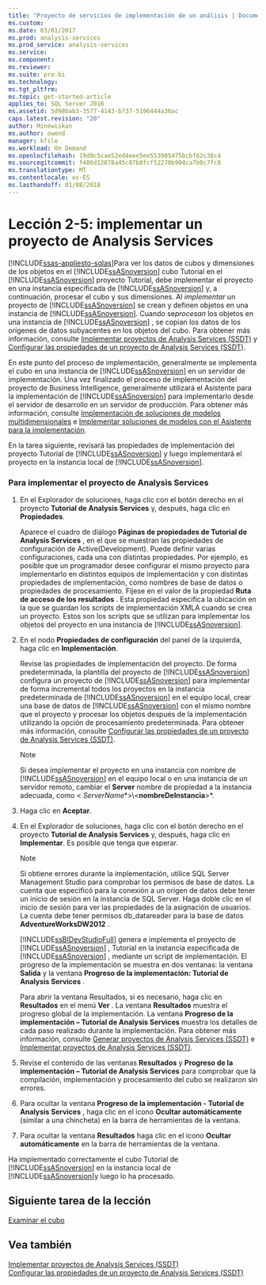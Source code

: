 ```yaml
---
title: "Proyecto de servicios de implementación de un análisis | Documentos de Microsoft"
ms.custom: 
ms.date: 03/01/2017
ms.prod: analysis-services
ms.prod_service: analysis-services
ms.service: 
ms.component: 
ms.reviewer: 
ms.suite: pro-bi
ms.technology: 
ms.tgt_pltfrm: 
ms.topic: get-started-article
applies_to: SQL Server 2016
ms.assetid: 5d98bab3-3577-4143-b737-5196444a36ac
caps.latest.revision: "20"
author: Minewiskan
ms.author: owend
manager: kfile
ms.workload: On Demand
ms.openlocfilehash: 19d9c5cae52ed4eee5ee553905475bcbf62c38c4
ms.sourcegitcommit: f486d12078a45c87b0fcf52270b904ca7b0c7fc8
ms.translationtype: MT
ms.contentlocale: es-ES
ms.lasthandoff: 01/08/2018
---
```

# <a name="lesson-2-5---deploying-an-analysis-services-project"></a>Lección 2-5: implementar un proyecto de Analysis Services
[!INCLUDE[ssas-appliesto-sqlas](../includes/ssas-appliesto-sqlas.md)]Para ver los datos de cubos y dimensiones de los objetos en el [!INCLUDE[ssASnoversion](../includes/ssasnoversion-md.md)] cubo Tutorial en el [!INCLUDE[ssASnoversion](../includes/ssasnoversion-md.md)] proyecto Tutorial, debe implementar el proyecto en una instancia especificada de [!INCLUDE[ssASnoversion](../includes/ssasnoversion-md.md)] y, a continuación, procesar el cubo y sus dimensiones. Al *implementar* un proyecto de [!INCLUDE[ssASnoversion](../includes/ssasnoversion-md.md)] se crean y definen objetos en una instancia de [!INCLUDE[ssASnoversion](../includes/ssasnoversion-md.md)]. Cuando se*procesan* los objetos en una instancia de [!INCLUDE[ssASnoversion](../includes/ssasnoversion-md.md)] , se copian los datos de los orígenes de datos subyacentes en los objetos del cubo. Para obtener más información, consulte [Implementar proyectos de Analysis Services &#40;SSDT&#41;](../analysis-services/multidimensional-models/deploy-analysis-services-projects-ssdt.md) y [Configurar las propiedades de un proyecto de Analysis Services &#40;SSDT&#41;](../analysis-services/multidimensional-models/configure-analysis-services-project-properties-ssdt.md).  
  
En este punto del proceso de implementación, generalmente se implementa el cubo en una instancia de [!INCLUDE[ssASnoversion](../includes/ssasnoversion-md.md)] en un servidor de implementación. Una vez finalizado el proceso de implementación del proyecto de Business Intelligence, generalmente utilizará el Asistente para la implementación de [!INCLUDE[ssASnoversion](../includes/ssasnoversion-md.md)] para implementarlo desde el servidor de desarrollo en un servidor de producción. Para obtener más información, consulte [Implementación de soluciones de modelos multidimensionales](../analysis-services/multidimensional-models/multidimensional-model-solution-deployment.md) e [Implementar soluciones de modelos con el Asistente para la implementación](../analysis-services/multidimensional-models/deploy-model-solutions-using-the-deployment-wizard.md).  
  
En la tarea siguiente, revisará las propiedades de implementación del proyecto Tutorial de [!INCLUDE[ssASnoversion](../includes/ssasnoversion-md.md)] y luego implementará el proyecto en la instancia local de [!INCLUDE[ssASnoversion](../includes/ssasnoversion-md.md)].  
  
### <a name="to-deploy-the-analysis-services-project"></a>Para implementar el proyecto de Analysis Services  
  
1.  En el Explorador de soluciones, haga clic con el botón derecho en el proyecto **Tutorial de Analysis Services** y, después, haga clic en **Propiedades**.  
  
    Aparece el cuadro de diálogo **Páginas de propiedades de Tutorial de Analysis Services** , en el que se muestran las propiedades de configuración de Active(Development). Puede definir varias configuraciones, cada una con distintas propiedades. Por ejemplo, es posible que un programador desee configurar el mismo proyecto para implementarlo en distintos equipos de implementación y con distintas propiedades de implementación, como nombres de base de datos o propiedades de procesamiento. Fíjese en el valor de la propiedad **Ruta de acceso de los resultados** . Esta propiedad especifica la ubicación en la que se guardan los scripts de implementación XMLA cuando se crea un proyecto. Estos son los scripts que se utilizan para implementar los objetos del proyecto en una instancia de [!INCLUDE[ssASnoversion](../includes/ssasnoversion-md.md)].  
  
2.  En el nodo **Propiedades de configuración** del panel de la izquierda, haga clic en **Implementación**.  
  
    Revise las propiedades de implementación del proyecto. De forma predeterminada, la plantilla del proyecto de [!INCLUDE[ssASnoversion](../includes/ssasnoversion-md.md)] configura un proyecto de [!INCLUDE[ssASnoversion](../includes/ssasnoversion-md.md)] para implementar de forma incremental todos los proyectos en la instancia predeterminada de [!INCLUDE[ssASnoversion](../includes/ssasnoversion-md.md)] en el equipo local, crear una base de datos de [!INCLUDE[ssASnoversion](../includes/ssasnoversion-md.md)] con el mismo nombre que el proyecto y procesar los objetos después de la implementación utilizando la opción de procesamiento predeterminada. Para obtener más información, consulte [Configurar las propiedades de un proyecto de Analysis Services &#40;SSDT&#41;](../analysis-services/multidimensional-models/configure-analysis-services-project-properties-ssdt.md).  
  
    > [!NOTE]  
    > Si desea implementar el proyecto en una instancia con nombre de [!INCLUDE[ssASnoversion](../includes/ssasnoversion-md.md)] en el equipo local o en una instancia de un servidor remoto, cambiar el **Server** nombre de propiedad a la instancia adecuada, como \<  *ServerName**>\\<**nombreDeInstancia**>*.  
  
3.  Haga clic en **Aceptar**.  
  
4.  En el Explorador de soluciones, haga clic con el botón derecho en el proyecto **Tutorial de Analysis Services** y, después, haga clic en **Implementar**. Es posible que tenga que esperar.  
  
    > [!NOTE]  
    > Si obtiene errores durante la implementación, utilice SQL Server Management Studio para comprobar los permisos de base de datos. La cuenta que especificó para la conexión a un origen de datos debe tener un inicio de sesión en la instancia de SQL Server. Haga doble clic en el inicio de sesión para ver las propiedades de la asignación de usuarios. La cuenta debe tener permisos db_datareader para la base de datos **AdventureWorksDW2012** .  
  
    [!INCLUDE[ssBIDevStudioFull](../includes/ssbidevstudiofull-md.md)] genera e implementa el proyecto de [!INCLUDE[ssASnoversion](../includes/ssasnoversion-md.md)] , Tutorial en la instancia especificada de [!INCLUDE[ssASnoversion](../includes/ssasnoversion-md.md)] , mediante un script de implementación. El progreso de la implementación se muestra en dos ventanas: la ventana **Salida** y la ventana **Progreso de la implementación: Tutorial de Analysis Services** .  
  
    Para abrir la ventana Resultados, si es necesario, haga clic en **Resultados** en el menú **Ver** . La ventana **Resultados** muestra el progreso global de la implementación. La ventana **Progreso de la implementación – Tutorial de Analysis Services** muestra los detalles de cada paso realizado durante la implementación. Para obtener más información, consulte [Generar proyectos de Analysis Services &#40;SSDT&#41;](../analysis-services/multidimensional-models/build-analysis-services-projects-ssdt.md) e [Implementar proyectos de Analysis Services &#40;SSDT&#41;](../analysis-services/multidimensional-models/deploy-analysis-services-projects-ssdt.md).  
  
5.  Revise el contenido de las ventanas **Resultados** y **Progreso de la implementación – Tutorial de Analysis Services** para comprobar que la compilación, implementación y procesamiento del cubo se realizaron sin errores.  
  
6.  Para ocultar la ventana **Progreso de la implementación - Tutorial de Analysis Services** , haga clic en el icono **Ocultar automáticamente** (similar a una chincheta) en la barra de herramientas de la ventana.  
  
7.  Para ocultar la ventana **Resultados** haga clic en el icono **Ocultar automáticamente** en la barra de herramientas de la ventana.  
  
Ha implementado correctamente el cubo Tutorial de [!INCLUDE[ssASnoversion](../includes/ssasnoversion-md.md)] en la instancia local de [!INCLUDE[ssASnoversion](../includes/ssasnoversion-md.md)]y luego lo ha procesado.  
  
## <a name="next-task-in-lesson"></a>Siguiente tarea de la lección  
[Examinar el cubo](../analysis-services/lesson-2-6-browsing-the-cube.md)  
  
## <a name="see-also"></a>Vea también  
[Implementar proyectos de Analysis Services &#40;SSDT&#41;](../analysis-services/multidimensional-models/deploy-analysis-services-projects-ssdt.md)  
[Configurar las propiedades de un proyecto de Analysis Services &#40;SSDT&#41;](../analysis-services/multidimensional-models/configure-analysis-services-project-properties-ssdt.md)  
  
  
  
